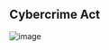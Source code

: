 ## Cybercrime Act 

![image](https://github.com/user-attachments/assets/e38d81a0-d470-4216-84e5-4f0649108e1f)
